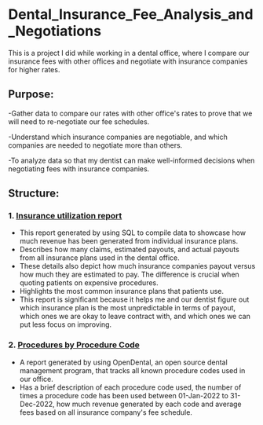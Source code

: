 # Dental_Insurance_Fee_Analysis_and_Negotiations

This is a project I did while working in a dental office, where I compare our insurance fees with other offices and negotiate with insurance companies for higher rates.

## Purpose: 
-Gather data to compare our rates with other office's rates to prove that we will need to re-negotiate our fee schedules.

-Understand which insurance companies are negotiable, and which companies are needed to negotiate more than others.

-To analyze data so that my dentist can make well-informed decisions when negotiating fees with insurance companies. 

## Structure:
### 1. [Insurance utilization report](https://github.com/and33zy/Insurance-utilization-report)
   * This report generated by using SQL to compile data to showcase how much revenue has been generated from individual insurance plans.
   * Describes how many claims, estimated payouts, and actual payouts from all insurance plans used in the dental office.
   * These details also depict how much insurance companies payout versus how much they are estimated to pay. The difference is crucial when quoting patients on expensive procedures.
   * Highlights the most common insurance plans that patients use.
   * This report is significant because it helps me and our dentist figure out which insurance plan is the most unpredictable in terms of payout, which ones we are okay to leave contract with, and which ones we can put less focus on improving.

### 2. [Procedures by Procedure Code](https://github.com/and33zy/Procedures-by-Procedure-Code.git)
   * A report generated by using OpenDental, an open source dental management program, that tracks all known procedure codes used in our office.
   * Has a brief description of each procedure code used, the number of times a procedure code has been used between 01-Jan-2022 to 31-Dec-2022, how much revenue generated by each code and average fees based on all insurance company's fee schedule.
